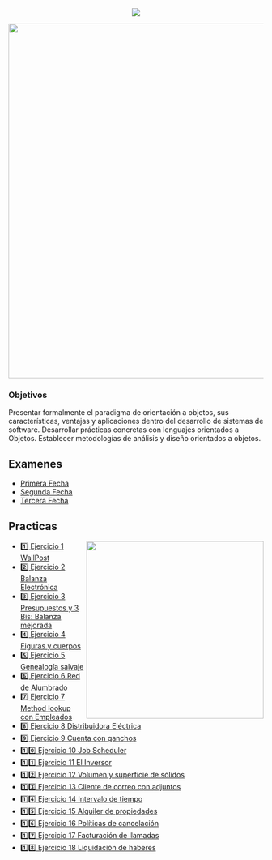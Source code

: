 
<div align="center"> 
<img src="https://readme-typing-svg.demolab.com?font=Fira+Code&size=25&duration=1200&pause=1000&color=77D77D&center=true&width=435&lines=💻 Orientacion a Objetos 1 💻"/>
</div>

<div width="700" align="center"> 
  <p><img  width="700" src="https://64.media.tumblr.com/3cea19ce57ec895f949350486b89d8b7/tumblr_owj2nonndY1ww81r3o1_540.gifv"></p>

</div>


<h3>Objetivos</h3>
Presentar formalmente el paradigma de orientación a objetos, sus características, ventajas y aplicaciones
dentro del desarrollo de sistemas de software. Desarrollar prácticas concretas con lenguajes orientados a
Objetos. Establecer metodologías de análisis y diseño orientados a objetos.



<h2>Examenes</h2>

- [Primera Fecha](/PrimerParcial.jpeg)
- [Segunda Fecha](/PrimerRecuperatorio.jpeg)
- [Tercera Fecha](/SegundoRecuperatorio.jpeg) 


<h2>Practicas</h2>

<p><img  width="350" align='right' src="https://media.tenor.com/PBcGjKppnacAAAAd/pixel-art.gif"></p>


- [1️⃣ Ejercicio 1 WallPost](/1-Ejericio1)
- [2️⃣ Ejercicio 2 Balanza Electrónica](/2-Ejericio2)
- [3️⃣ Ejercicio 3 Presupuestos y 3 Bis: Balanza mejorada](/3-Ejericio3)
- [4️⃣ Ejercicio 4 Figuras y cuerpos](/4-Ejericio4)
- [5️⃣ Ejercicio 5 Genealogía salvaje](/5-Ejericio5)
- [6️⃣ Ejercicio 6 Red de Alumbrado](/6-Ejericio6)
- [7️⃣ Ejercicio 7 Method lookup con Empleados](/7-Ejericio7)
- [8️⃣ Ejercicio 8 Distribuidora Eléctrica](/8-Ejericio8)
- [9️⃣ Ejercicio 9 Cuenta con ganchos](/9-Ejericio9)
- [1️⃣0️⃣ Ejercicio 10 Job Scheduler](/10-Ejericio10)
- [1️⃣1️⃣ Ejercicio 11 El Inversor](/11-Ejericio11)
- [1️⃣2️⃣ Ejercicio 12 Volumen y superficie de sólidos](/12-Ejericio12)
- [1️⃣3️⃣ Ejercicio 13 Cliente de correo con adjuntos](/13-Ejericio13)
- [1️⃣4️⃣ Ejercicio 14 Intervalo de tiempo](/14-Ejericio14)
- [1️⃣5️⃣ Ejercicio 15 Alquiler de propiedades](/15-Ejericio15)
- [1️⃣6️⃣ Ejercicio 16 Políticas de cancelación](/16-Ejericio16)
- [1️⃣7️⃣ Ejercicio 17 Facturación de llamadas](/17-Ejericio17)
- [1️⃣8️⃣ Ejercicio 18 Liquidación de haberes](/18-Ejericio18)


